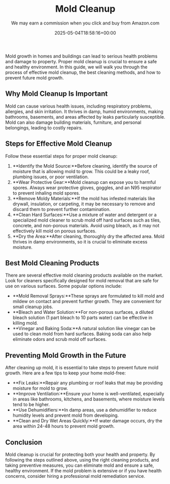 ﻿---
author: We may earn a commission when you click and buy from Amazon.com
layout: post
title: Mold Cleanup
date: '2025-05-04T18:58:16+00:00'
categories:
- Guide
tags: []
slug: /mold-cleanup/
lastmod: 2025-05-07T12:21:28+03:00
---

Mold growth in homes and buildings can lead to serious health problems and damage to property. Proper mold cleanup is crucial to ensure a safe and healthy environment. In this guide, we will walk you through the process of effective mold cleanup, the best cleaning methods, and how to prevent future mold growth.
## Why Mold Cleanup Is Important
Mold can cause various health issues, including respiratory problems, allergies, and skin irritation. It thrives in damp, humid environments, making bathrooms, basements, and areas affected by leaks particularly susceptible. Mold can also damage building materials, furniture, and personal belongings, leading to costly repairs.
## Steps for Effective Mold Cleanup
Follow these essential steps for proper mold cleanup:
1. **Identify the Mold Source:**Before cleaning, identify the source of moisture that is allowing mold to grow. This could be a leaky roof, plumbing issues, or poor ventilation.
2. **Wear Protective Gear:**Mold cleanup can expose you to harmful spores. Always wear protective gloves, goggles, and an N95 respirator to prevent inhaling mold spores.
3. **Remove Moldy Materials:**If the mold has infested materials like drywall, insulation, or carpeting, it may be necessary to remove and discard them to prevent further contamination.
4. **Clean Hard Surfaces:**Use a mixture of water and detergent or a specialized mold cleaner to scrub mold off hard surfaces such as tiles, concrete, and non-porous materials. Avoid using bleach, as it may not effectively kill mold on porous surfaces.
5. **Dry the Area:**After cleaning, thoroughly dry the affected area. Mold thrives in damp environments, so it is crucial to eliminate excess moisture.
## Best Mold Cleaning Products
There are several effective mold cleaning products available on the market. Look for cleaners specifically designed for mold removal that are safe for use on various surfaces. Some popular options include:
- **Mold Removal Sprays:**These sprays are formulated to kill mold and mildew on contact and prevent further growth. They are convenient for small cleanup jobs.
- **Bleach and Water Solution:**For non-porous surfaces, a diluted bleach solution (1 part bleach to 10 parts water) can be effective in killing mold.
- **Vinegar and Baking Soda:**A natural solution like vinegar can be used to clean mold from hard surfaces. Baking soda can also help eliminate odors and scrub mold off surfaces.
## Preventing Mold Growth in the Future
After cleaning up mold, it is essential to take steps to prevent future mold growth. Here are a few tips to keep your home mold-free:
- **Fix Leaks:**Repair any plumbing or roof leaks that may be providing moisture for mold to grow.
- **Improve Ventilation:**Ensure your home is well-ventilated, especially in areas like bathrooms, kitchens, and basements, where moisture levels tend to be higher.
- **Use Dehumidifiers:**In damp areas, use a dehumidifier to reduce humidity levels and prevent mold from developing.
- **Clean and Dry Wet Areas Quickly:**If water damage occurs, dry the area within 24-48 hours to prevent mold growth.
## Conclusion
Mold cleanup is crucial for protecting both your health and property. By following the steps outlined above, using the right cleaning products, and taking preventive measures, you can eliminate mold and ensure a safe, healthy environment. If the mold problem is extensive or if you have health concerns, consider hiring a professional mold remediation service.